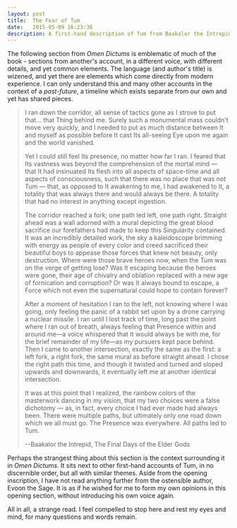 ```yaml
---
layout: post
title:  The Fear of Tum
date:   2015-05-09 16:23:36
description: A first-hand description of Tum from Baakalor the Intrepid.
---
```


The following section from *Omen Dictums* is emblematic of much of the book - sections from another's account, in a different voice, with different details, and yet common elements. The language (and author's title) is wizened, and yet there are elements which come directly from modern experience. I can only understand this and many other accounts in the context of a *past-future*, a timeline which exists separate from our own and yet has shared pieces.

> I ran down the corridor, all sense of tactics gone as I strove to put that... that Thing behind me. Surely such a monumental mass couldn't move very quickly, and I needed to put as much distance between It and myself as possible before It cast Its all-seeing Eye upon me again and the world vanished.
>
> Yet I could still feel Its presence, no matter how far I ran. I feared that Its vastness was beyond the comprehension of the mortal mind — that It had insinuated Its flesh into all aspects of space-time and all aspects of consciousness, such that there was no place that was not Tum — that, as opposed to It awakening to me, I had awakened to It, a totality that was always there and would always be there. A totality that had no interest in anything except ingestion.
>
> The corridor reached a fork; one path led left, one path right. Straight ahead was a wall adorned with a mural depicting the great blood sacrifice our forefathers had made to keep this Singularity contained. It was an incredibly detailed work, the sky a kaleidoscope brimming with energy as people of every color and creed sacrificed their beautiful boys to appease those forces that knew not beauty, only destruction. Where were those brave heroes now, when the Tum was on the verge of getting lose? Was It escaping because the heroes were gone, their age of chivalry and oblation replaced with a new age of fornication and corruption? Or was It always bound to escape, a Force which not even the supernatural could hope to contain forever?
>
> After a moment of hesitation I ran to the left, not knowing where I was going, only feeling the panic of a rabbit set upon by a drone carrying a nuclear missile. I ran until I lost track of time, long past the point where I ran out of breath, always feeling that Presence within and around me—a voice whispered that It would always be with me, for the brief remainder of my life—as my pursuers kept pace behind. Then I came to another intersection, exactly the same as the first: a left fork, a right fork, the same mural as before straight ahead. I chose the right path this time, and though it twisted and turned and sloped upwards and downwards, it eventually left me at another identical intersection.
>
> It was at this point that I realized, the rainbow colors of the masterwork dancing in my vision, that my two choices were a false dichotomy — as, in fact, every choice I had ever made had always been. There were multiple paths, but ultimately only one road down which we all must go. The Presence was everywhere. All paths led to Tum.
>
>
> --Baakalor the Intrepid, The Final Days of the Elder Gods

Perhaps the strangest thing about this section is the context surrounding it in *Omen Dictums*. It sits next to other first-hand accounts of Tum, in no discernible order, but all with similar themes. Aside from the opening inscription, I have not read anything further from the ostensible author, Evoon the Sage. It is as if he wished for me to form my own opinions in this opening section, without introducing his own voice again.

All in all, a strange read. I feel compelled to stop here and rest my eyes and mind, for many questions and words remain.
